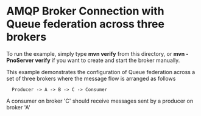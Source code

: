 # AMQP Broker Connection with Queue federation across three brokers

To run the example, simply type **mvn verify** from this directory, or **mvn -PnoServer verify** if you want to create and start the broker manually.

This example demonstrates the configuration of Queue federation across a set of three brokers where the message
flow is arranged as follows

```
  Producer -> A -> B -> C -> Consumer
```

A consumer on broker 'C' should receive messages sent by a producer on broker 'A'
